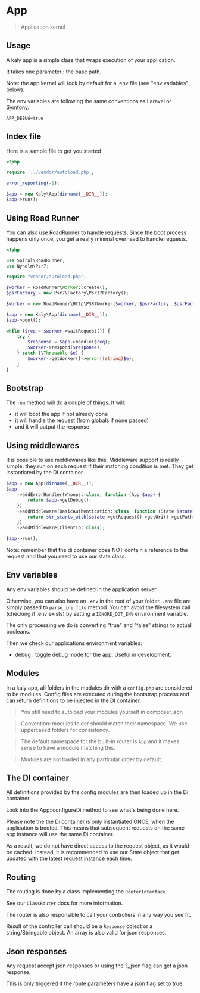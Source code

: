 # App

> Application kernel

## Usage

A kaly app is a simple class that wraps execution of your application.

It takes one parameter : the base path.

Note: the app kernel will look by default for a .env file (see "env variables" below).

The env variables are following the same conventions as Laravel or Symfony.

```
APP_DEBUG=true
```

## Index file

Here is a sample file to get you started

```php
<?php

require '../vendor/autoload.php';

error_reporting(-1);

$app = new Kaly\App(dirname(__DIR__));
$app->run();
```

## Using Road Runner

You can also use RoadRunner to handle requests. Since the boot process
happens only once, you get a really minimal overhead to handle requests.

```php
<?php

use Spiral\RoadRunner;
use Nyholm\Psr7;

require "vendor/autoload.php";

$worker = RoadRunner\Worker::create();
$psrFactory = new Psr7\Factory\Psr17Factory();

$worker = new RoadRunner\Http\PSR7Worker($worker, $psrFactory, $psrFactory, $psrFactory);

$app = new Kaly\App(dirname(__DIR__));
$app->boot();

while ($req = $worker->waitRequest()) {
    try {
        $response = $app->handle($req);
        $worker->respond($response);
    } catch (\Throwable $e) {
        $worker->getWorker()->error((string)$e);
    }
}
```

## Bootstrap

The `run` method will do a couple of things. It will:
- it will boot the app if not already done
- it will handle the request (from globals if none passed)
- and it will output the response

## Using middlewares

It is possible to use middlewares like this. Middleware support is really simple:
they run on each request if their matching condition is met. 
They get instantiated by the DI container.

```php
$app = new App(dirname(__DIR__));
$app
    ->addErrorHandler(Whoops::class, function (App $app) {
        return $app->getDebug();
    })
    ->addMiddleware(BasicAuthentication::class, function (State $state) {
        return str_starts_with($state->getRequest()->getUri()->getPath(), '/admin');
    })
    ->addMiddleware(ClientIp::class);

$app->run();

```

Note: remember that the di container does NOT contain a reference to the request
and that you need to use our state class.

## Env variables

Any env variables should be defined in the application server.

Otherwise, you can also have an `.env` in the root of your folder.
`.env` file are simply passed to `parse_ini_file` method.
You can avoid the filesystem call (checking if .env exists) by setting
a `IGNORE_DOT_ENV` environment variable.

The only processing we do is converting "true" and "false" strings to actual booleans.

Then we check our applications environment variables:
- debug : toggle debug mode for the app. Useful in development.

## Modules

In a kaly app, all folders in the modules dir with a `config.php` are considered to be modules.
Config files are executed during the bootstrap process and can return definitions
to be injected in the DI container.

> You still need to autoload your modules yourself in composer.json

> Convention: modules folder should match their namespace. We use uppercased folders for
consistency.

> The default namespace for the built-in router is `App` and it makes sense to have
a module matching this.

> Modules are not loaded in any particular order by default.

## The DI container

All definitions provided by the config modules are then loaded up in the Di container.

Look into the App::configureDi method to see what's being done here.

Please note the the Di container is only instantiated ONCE, when the application is booted.
This means that subsequent requests on the same app instance will use the same Di container.

As a result, we do not have direct access to the request object, as it would be cached.
Instead, it is recommended to use our State object that get updated with the latest request instance
each time.

## Routing

The routing is done by a class implementing the `RouterInterface`.

See our `ClassRouter` docs for more information.

The router is also responsible to call your controllers in any way you see fit.

Result of the controller call should be a `Response` object or a string/Stringable object.
An array is also valid for json responses.

## Json responses

Any request accept json responses or using the ?_json flag can get a json response.

This is only triggered if the route parameters have a json flag set to true.
